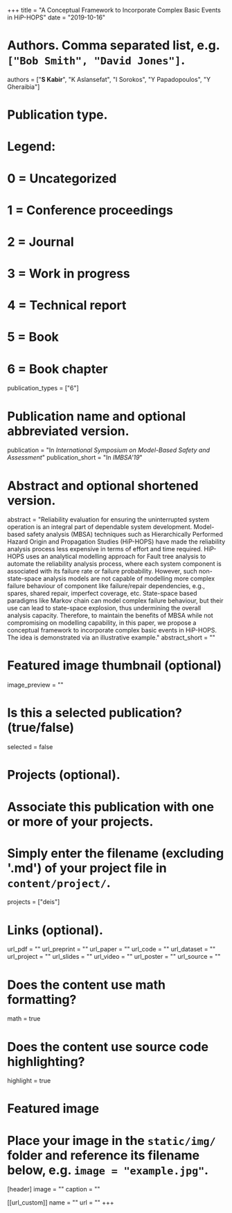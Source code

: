 +++
title = "A Conceptual Framework to Incorporate Complex Basic Events in HiP-HOPS"
date = "2019-10-16"

# Authors. Comma separated list, e.g. `["Bob Smith", "David Jones"]`.
authors = ["**S Kabir**", "K Aslansefat", "I Sorokos", "Y Papadopoulos", "Y Gheraibia"]

# Publication type.
# Legend:
# 0 = Uncategorized
# 1 = Conference proceedings
# 2 = Journal
# 3 = Work in progress
# 4 = Technical report
# 5 = Book
# 6 = Book chapter
publication_types = ["6"]

# Publication name and optional abbreviated version.
publication = "In *International Symposium on Model-Based Safety and Assessment*"
publication_short = "In *IMBSA'19*"

# Abstract and optional shortened version.
abstract = "Reliability evaluation for ensuring the uninterrupted system operation is an integral part of dependable system development. Model-based safety analysis (MBSA) techniques such as Hierarchically Performed Hazard Origin and Propagation Studies (HiP-HOPS) have made the reliability analysis process less expensive in terms of effort and time required. HiP-HOPS uses an analytical modelling approach for Fault tree analysis to automate the reliability analysis process, where each system component is associated with its failure rate or failure probability. However, such non-state-space analysis models are not capable of modelling more complex failure behaviour of component like failure/repair dependencies, e.g., spares, shared repair, imperfect coverage, etc. State-space based paradigms like Markov chain can model complex failure behaviour, but their use can lead to state-space explosion, thus undermining the overall analysis capacity. Therefore, to maintain the benefits of MBSA while not compromising on modelling capability, in this paper, we propose a conceptual framework to incorporate complex basic events in HiP-HOPS. The idea is demonstrated via an illustrative example."
abstract_short = ""

# Featured image thumbnail (optional)
image_preview = ""

# Is this a selected publication? (true/false)
selected = false

# Projects (optional).
#   Associate this publication with one or more of your projects.
#   Simply enter the filename (excluding '.md') of your project file in `content/project/`.
projects = ["deis"]

# Links (optional).
url_pdf = ""
url_preprint = ""
url_paper = ""
url_code = ""
url_dataset = ""
url_project = ""
url_slides = ""
url_video = ""
url_poster = ""
url_source = ""

# Does the content use math formatting?
math = true

# Does the content use source code highlighting?
highlight = true

# Featured image
# Place your image in the `static/img/` folder and reference its filename below, e.g. `image = "example.jpg"`.
[header]
image = ""
caption = ""

[[url_custom]]
    name = ""
    url = ""
+++
